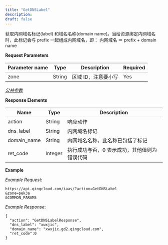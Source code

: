 ```yaml
---
title: "GetDNSLabel"
description: 
draft: false
---
```




获取内网域名标记(label) 和域名名称(domain name)。当给资源绑定内网域名时，此标记会与 prefix 一起组成内网域名，即： 内网域名 ＝ prefix + domain name

**Request Parameters**

| Parameter name | Type | Description | Required |
| --- | --- | --- | --- |
| zone | String | 区域 ID，注意要小写 | Yes |

[_公共参数_](../../../parameters)

**Response Elements**

| Name | Type | Description |
| --- | --- | --- |
| action | String | 响应动作 |
| dns_label | String | 内网域名标记 |
| domain_name | String | 内网域名名称，此名称已包括了标记 |
| ret_code | Integer | 执行成功与否，0 表示成功，其他值则为错误代码 |

**Example**

_Example Request_:

```
https://api.qingcloud.com/iaas/?action=GetDNSLabel
&zone=pek3a
&COMMON_PARAMS
```

_Example Response_:

```
{
  "action": "GetDNSLabelResponse",
  "dns_label": "xwxjic",
  "domain_name": "xwxjic.gd2.qingcloud.com",
  "ret_code":0
}
```

